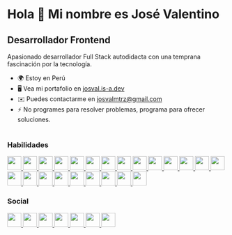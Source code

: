 # Hola 👋 Mi nombre es José Valentino

## Desarrollador Frontend

Apasionado desarrollador Full Stack autodidacta con una temprana fascinación por la tecnología.

-  🌍 Estoy en Perú
-  🖥️ Vea mi portafolio en [josval.is-a.dev](http://josval.is-a.dev/)
-  ✉️ Puedes contactarme en [josvalmtrz@gmail.com](mailto:josvalmtrz@gmail.com)
-  ⚡ No programes para resolver problemas, programa para ofrecer soluciones.
    <br /><br />

### Habilidades

<p align="left">
<a href="https://developer.mozilla.org/en-US/docs/Web/JavaScript" target="_blank" rel="noreferrer">
   <picture>
      <source media="(prefers-color-scheme: dark)" srcset="https://raw.githubusercontent.com/danielcranney/readme-generator/main/public/icons/skills/javascript-colored.svg" />
      <source media="(prefers-color-scheme: light)" srcset="https://raw.githubusercontent.com/danielcranney/readme-generator/main/public/icons/skills/javascript-colored.svg" />
      <img src="https://raw.githubusercontent.com/danielcranney/readme-generator/main/public/icons/skills/javascript-colored.svg" width="32" height="32" />
   </picture>
</a>
<a href="https://learn.microsoft.com/en-us/cpp/?view=msvc-170" target="_blank" rel="noreferrer">
   <picture>
      <source media="(prefers-color-scheme: dark)" srcset="https://raw.githubusercontent.com/danielcranney/readme-generator/main/public/icons/skills/cplusplus-colored.svg" />
      <source media="(prefers-color-scheme: light)" srcset="https://raw.githubusercontent.com/danielcranney/readme-generator/main/public/icons/skills/cplusplus-colored.svg" />
      <img src="https://raw.githubusercontent.com/danielcranney/readme-generator/main/public/icons/skills/cplusplus-colored.svg" width="32" height="32" />
   </picture>
</a>
<a href="https://www.python.org/" target="_blank" rel="noreferrer">
   <picture>
      <source media="(prefers-color-scheme: dark)" srcset="https://raw.githubusercontent.com/danielcranney/readme-generator/main/public/icons/skills/python-colored.svg" />
      <source media="(prefers-color-scheme: light)" srcset="https://raw.githubusercontent.com/danielcranney/readme-generator/main/public/icons/skills/python-colored.svg" />
      <img src="https://raw.githubusercontent.com/danielcranney/readme-generator/main/public/icons/skills/python-colored.svg" width="32" height="32" />
   </picture>
</a>
<a href="https://git-scm.com/" target="_blank" rel="noreferrer">
   <picture>
      <source media="(prefers-color-scheme: dark)" srcset="https://raw.githubusercontent.com/danielcranney/readme-generator/main/public/icons/skills/git-colored.svg" />
      <source media="(prefers-color-scheme: light)" srcset="https://raw.githubusercontent.com/danielcranney/readme-generator/main/public/icons/skills/git-colored.svg" />
      <img src="https://raw.githubusercontent.com/danielcranney/readme-generator/main/public/icons/skills/git-colored.svg" width="32" height="32" />
   </picture>
</a>
<a href="https://developer.mozilla.org/en-US/docs/Glossary/HTML5" target="_blank" rel="noreferrer">
   <picture>
      <source media="(prefers-color-scheme: dark)" srcset="https://raw.githubusercontent.com/danielcranney/readme-generator/main/public/icons/skills/html5-colored.svg" />
      <source media="(prefers-color-scheme: light)" srcset="https://raw.githubusercontent.com/danielcranney/readme-generator/main/public/icons/skills/html5-colored.svg" />
      <img src="https://raw.githubusercontent.com/danielcranney/readme-generator/main/public/icons/skills/html5-colored.svg" width="32" height="32" />
   </picture>
</a>
<a href="https://www.w3.org/TR/CSS/#css" target="_blank" rel="noreferrer">
   <picture>
      <source media="(prefers-color-scheme: dark)" srcset="https://raw.githubusercontent.com/danielcranney/readme-generator/main/public/icons/skills/css3-colored.svg" />
      <source media="(prefers-color-scheme: light)" srcset="https://raw.githubusercontent.com/danielcranney/readme-generator/main/public/icons/skills/css3-colored.svg" />
      <img src="https://raw.githubusercontent.com/danielcranney/readme-generator/main/public/icons/skills/css3-colored.svg" width="32" height="32" />
   </picture>
</a>
<a href="https://react.dev/" target="_blank" rel="noreferrer">
   <picture>
      <source media="(prefers-color-scheme: dark)" srcset="https://raw.githubusercontent.com/danielcranney/readme-generator/main/public/icons/skills/react-colored.svg" />
      <source media="(prefers-color-scheme: light)" srcset="https://raw.githubusercontent.com/danielcranney/readme-generator/main/public/icons/skills/react-colored.svg" />
      <img src="https://raw.githubusercontent.com/danielcranney/readme-generator/main/public/icons/skills/react-colored.svg" width="32" height="32" />
   </picture>
</a>
<a href="https://svelte.dev/" target="_blank" rel="noreferrer">
   <picture>
      <source media="(prefers-color-scheme: dark)" srcset="https://raw.githubusercontent.com/danielcranney/readme-generator/main/public/icons/skills/svelte-colored.svg" />
      <source media="(prefers-color-scheme: light)" srcset="https://raw.githubusercontent.com/danielcranney/readme-generator/main/public/icons/skills/svelte-colored.svg" />
      <img src="https://raw.githubusercontent.com/danielcranney/readme-generator/main/public/icons/skills/svelte-colored.svg" width="32" height="32" />
   </picture>
</a>
<a href="https://chakra-ui.com/" target="_blank" rel="noreferrer">
   <picture>
      <source media="(prefers-color-scheme: dark)" srcset="https://raw.githubusercontent.com/danielcranney/readme-generator/main/public/icons/skills/chakra-colored.svg" />
      <source media="(prefers-color-scheme: light)" srcset="https://raw.githubusercontent.com/danielcranney/readme-generator/main/public/icons/skills/chakra-colored.svg" />
      <img src="https://raw.githubusercontent.com/danielcranney/readme-generator/main/public/icons/skills/chakra-colored.svg" width="32" height="32" />
   </picture>
</a>
<a href="https://tailwindcss.com/" target="_blank" rel="noreferrer">
   <picture>
      <source media="(prefers-color-scheme: dark)" srcset="https://raw.githubusercontent.com/danielcranney/readme-generator/main/public/icons/skills/tailwindcss-colored.svg" />
      <source media="(prefers-color-scheme: light)" srcset="https://raw.githubusercontent.com/danielcranney/readme-generator/main/public/icons/skills/tailwindcss-colored.svg" />
      <img src="https://raw.githubusercontent.com/danielcranney/readme-generator/main/public/icons/skills/tailwindcss-colored.svg" width="32" height="32" />
   </picture>
</a>
<a href="https://mui.com/" target="_blank" rel="noreferrer">
   <picture>
      <source media="(prefers-color-scheme: dark)" srcset="https://raw.githubusercontent.com/danielcranney/readme-generator/main/public/icons/skills/materialui-colored.svg" />
      <source media="(prefers-color-scheme: light)" srcset="https://raw.githubusercontent.com/danielcranney/readme-generator/main/public/icons/skills/materialui-colored.svgg" />
      <img src="https://raw.githubusercontent.com/danielcranney/readme-generator/main/public/icons/skills/materialui-colored.svg" width="32" height="32" />
   </picture>
</a>
<a href="https://getbootstrap.com/" target="_blank" rel="noreferrer">
   <picture>
      <source media="(prefers-color-scheme: dark)" srcset="https://raw.githubusercontent.com/danielcranney/readme-generator/main/public/icons/skills/bootstrap-colored.svg" />
      <source media="(prefers-color-scheme: light)" srcset="https://raw.githubusercontent.com/danielcranney/readme-generator/main/public/icons/skills/bootstrap-colored.svg" />
      <img src="https://raw.githubusercontent.com/danielcranney/readme-generator/main/public/icons/skills/bootstrap-colored.svg" width="32" height="32" />
   </picture>
</a>
<a href="https://sass-lang.com/" target="_blank" rel="noreferrer">
   <picture>
      <source media="(prefers-color-scheme: dark)" srcset="https://raw.githubusercontent.com/danielcranney/readme-generator/main/public/icons/skills/sass-colored.svg" />
      <source media="(prefers-color-scheme: light)" srcset="https://raw.githubusercontent.com/danielcranney/readme-generator/main/public/icons/skills/sass-colored.svg" />
      <img src="https://raw.githubusercontent.com/danielcranney/readme-generator/main/public/icons/skills/sass-colored.svg" width="32" height="32" />
   </picture>
</a>
<a href="https://vitejs.dev/" target="_blank" rel="noreferrer">
   <picture>
      <source media="(prefers-color-scheme: dark)" srcset="https://raw.githubusercontent.com/danielcranney/readme-generator/main/public/icons/skills/vite-colored.svg" />
      <source media="(prefers-color-scheme: light)" srcset="https://raw.githubusercontent.com/danielcranney/readme-generator/main/public/icons/skills/vite-colored.svg" />
      <img src="https://raw.githubusercontent.com/danielcranney/readme-generator/main/public/icons/skills/vite-colored.svg" width="32" height="32" />
   </picture>
</a>
<a href="https://nextjs.org/docs" target="_blank" rel="noreferrer">
   <picture>
      <source media="(prefers-color-scheme: dark)" srcset="https://raw.githubusercontent.com/danielcranney/readme-generator/main/public/icons/skills/nextjs-colored.svg" />
      <source media="(prefers-color-scheme: light)" srcset="https://raw.githubusercontent.com/danielcranney/readme-generator/main/public/icons/skills/nextjs-colored.svg" />
      <img src="https://raw.githubusercontent.com/danielcranney/readme-generator/main/public/icons/skills/nextjs-colored.svg" width="32" height="32" />
   </picture>
</a>
<a href="https://nodejs.org/en" target="_blank" rel="noreferrer">
   <picture>
      <source media="(prefers-color-scheme: dark)" srcset="https://raw.githubusercontent.com/danielcranney/readme-generator/main/public/icons/skills/nodejs-colored.svg" />
      <source media="(prefers-color-scheme: light)" srcset="https://raw.githubusercontent.com/danielcranney/readme-generator/main/public/icons/skills/nodejs-colored.svg" />
      <img src="https://raw.githubusercontent.com/danielcranney/readme-generator/main/public/icons/skills/nodejs-colored.svg" width="32" height="32" />
   </picture>
</a>
<a href="https://www.mongodb.com/" target="_blank" rel="noreferrer">
   <picture>
      <source media="(prefers-color-scheme: dark)" srcset="https://raw.githubusercontent.com/danielcranney/readme-generator/main/public/icons/skills/mongodb-colored.svg" />
      <source media="(prefers-color-scheme: light)" srcset="https://raw.githubusercontent.com/danielcranney/readme-generator/main/public/icons/skills/mongodb-colored.svg" />
      <img src="https://raw.githubusercontent.com/danielcranney/readme-generator/main/public/icons/skills/mongodb-colored.svg" width="32" height="32" />
   </picture>
</a>
<a href="https://firebase.google.com/" target="_blank" rel="noreferrer">
   <picture>
      <source media="(prefers-color-scheme: dark)" srcset="https://raw.githubusercontent.com/danielcranney/readme-generator/main/public/icons/skills/firebase-colored.svg" />
      <source media="(prefers-color-scheme: light)" srcset="https://raw.githubusercontent.com/danielcranney/readme-generator/main/public/icons/skills/firebase-colored.svg" />
      <img src="https://raw.githubusercontent.com/danielcranney/readme-generator/main/public/icons/skills/firebase-colored.svg" width="32" height="32" />
   </picture>
</a>
<a href="https://expressjs.com/" target="_blank" rel="noreferrer">
   <picture>
      <source media="(prefers-color-scheme: dark)" srcset="https://raw.githubusercontent.com/danielcranney/readme-generator/main/public/icons/skills/express-colored.svg" />
      <source media="(prefers-color-scheme: light)" srcset="https://raw.githubusercontent.com/danielcranney/readme-generator/main/public/icons/skills/express-colored.svg" />
      <img src="https://raw.githubusercontent.com/danielcranney/readme-generator/main/public/icons/skills/express-colored.svg" width="32" height="32" />
   </picture>
</a>
<a href="https://www.mysql.com/" target="_blank" rel="noreferrer">
   <picture>
      <source media="(prefers-color-scheme: dark)" srcset="https://raw.githubusercontent.com/danielcranney/readme-generator/main/public/icons/skills/mysql-colored.svg" />
      <source media="(prefers-color-scheme: light)" srcset="https://raw.githubusercontent.com/danielcranney/readme-generator/main/public/icons/skills/mysql-colored.svg" />
      <img src="https://raw.githubusercontent.com/danielcranney/readme-generator/main/public/icons/skills/mysql-colored.svg" width="32" height="32" />
   </picture>
</a>
<a href="https://www.linux.org/" target="_blank" rel="noreferrer">
   <picture>
      <source media="(prefers-color-scheme: dark)" srcset="https://raw.githubusercontent.com/danielcranney/readme-generator/main/public/icons/skills/linux-colored.svg" />
      <source media="(prefers-color-scheme: light)" srcset="https://raw.githubusercontent.com/danielcranney/readme-generator/main/public/icons/skills/linux-colored.svg" />
      <img src="https://raw.githubusercontent.com/danielcranney/readme-generator/main/public/icons/skills/linux-colored.svg" width="32" height="32" />
   </picture>
</a>
<a href="https://www.adobe.com/uk/products/photoshop.html" target="_blank" rel="noreferrer">
   <picture>
      <source media="(prefers-color-scheme: dark)" srcset="https://raw.githubusercontent.com/danielcranney/readme-generator/main/public/icons/skills/photoshop-colored.svg" />
      <source media="(prefers-color-scheme: light)" srcset="https://raw.githubusercontent.com/danielcranney/readme-generator/main/public/icons/skills/photoshop-colored.svg" />
      <img src="https://raw.githubusercontent.com/danielcranney/readme-generator/main/public/icons/skills/photoshop-colored.svg" width="32" height="32" />
   </picture>
</a>
<a href="https://www.figma.com/" target="_blank" rel="noreferrer">
   <picture>
      <source media="(prefers-color-scheme: dark)" srcset="https://raw.githubusercontent.com/danielcranney/readme-generator/main/public/icons/skills/figma-colored.svg" />
      <source media="(prefers-color-scheme: light)" srcset="https://raw.githubusercontent.com/danielcranney/readme-generator/main/public/icons/skills/figma-colored.svg" />
      <img src="https://raw.githubusercontent.com/danielcranney/readme-generator/main/public/icons/skills/figma-colored.svg" width="32" height="32" />
   </picture>
</a>
</p>
                    
### Social
                  
                  
<p align="left">

   <a href="https://www.dev.to/josv4l" target="_blank" rel="noreferrer">
      <picture>
         <source media="(prefers-color-scheme: dark)" srcset="https://raw.githubusercontent.com/danielcranney/readme-generator/main/public/icons/socials/devdotto-dark.svg" />
         <source media="(prefers-color-scheme: light)" srcset="https://raw.githubusercontent.com/danielcranney/readme-generator/main/public/icons/socials/devdotto.svg" />
         <img src="https://raw.githubusercontent.com/danielcranney/readme-generator/main/public/icons/socials/devdotto.svg" width="32" height="32" />
      </picture>
   </a>
   <a href="https://www.github.com/heyy-josval" target="_blank" rel="noreferrer">
      <picture>
         <source media="(prefers-color-scheme: dark)" srcset="https://raw.githubusercontent.com/danielcranney/readme-generator/main/public/icons/socials/github-dark.svg" />
         <source media="(prefers-color-scheme: light)" srcset="https://raw.githubusercontent.com/danielcranney/readme-generator/main/public/icons/socials/github.svg" />
         <img src="https://raw.githubusercontent.com/danielcranney/readme-generator/main/public/icons/socials/github.svg" width="32" height="32" />
      </picture>
   </a>
   <a href="http://www.instagram.com/heyy.josval" target="_blank" rel="noreferrer">
      <picture>
         <source media="(prefers-color-scheme: dark)" srcset="https://raw.githubusercontent.com/danielcranney/readme-generator/main/public/icons/socials/instagram.svg" />
         <source media="(prefers-color-scheme: light)" srcset="https://raw.githubusercontent.com/danielcranney/readme-generator/main/public/icons/socials/instagram.svg" />
<img src="https://raw.githubusercontent.com/danielcranney/readme-generator/main/public/icons/socials/instagram.svg" width="32" height="32" />
      </picture>
   </a>
   <a href="https://www.linkedin.com/in/josval" target="_blank" rel="noreferrer">
                    <picture>
                    <source media="(prefers-color-scheme: dark)" srcset="https://raw.githubusercontent.com/danielcranney/readme-generator/main/public/icons/socials/linkedin.svg" />
                    <source media="(prefers-color-scheme: light)" srcset="https://raw.githubusercontent.com/danielcranney/readme-generator/main/public/icons/socials/linkedin.svg" />
                    <img src="https://raw.githubusercontent.com/danielcranney/readme-generator/main/public/icons/socials/linkedin.svg" width="32" height="32" />
                    </picture>
                    </a>
                      <a href="https://www.x.com/heyy_josval" target="_blank" rel="noreferrer">
                    <picture>
                    <source media="(prefers-color-scheme: dark)" srcset="https://raw.githubusercontent.com/danielcranney/readme-generator/main/public/icons/socials/twitter-dark.svg" />
                    <source media="(prefers-color-scheme: light)" srcset="https://raw.githubusercontent.com/danielcranney/readme-generator/main/public/icons/socials/twitter.svg" />
                    <img src="https://raw.githubusercontent.com/danielcranney/readme-generator/main/public/icons/socials/twitter.svg" width="32" height="32" />
                    </picture>
                    </a>
         <a href="https://www.twitch.tv/heyy_josval" target="_blank" rel="noreferrer">
            <picture>
               <source media="(prefers-color-scheme: dark)" srcset="https://raw.githubusercontent.com/danielcranney/readme-generator/main/public/icons/socials/twitch.svg" />
               <source media="(prefers-color-scheme: light)" srcset="https://raw.githubusercontent.com/danielcranney/readme-generator/main/public/icons/socials/twitch.svg" />
               <img src="https://raw.githubusercontent.com/danielcranney/readme-generator/main/public/icons/socials/twitch.svg" width="32" height="32" />
            </picture>
         </a>
         <a href="https://www.youtube.com/@josv4l" target="_blank" rel="noreferrer">
            <picture>
               <source media="(prefers-color-scheme: dark)" srcset="https://raw.githubusercontent.com/danielcranney/readme-generator/main/public/icons/socials/youtube.svg" />
               <source media="(prefers-color-scheme: light)" srcset="https://raw.githubusercontent.com/danielcranney/readme-generator/main/public/icons/socials/youtube.svg" />
               <img src="https://raw.githubusercontent.com/danielcranney/readme-generator/main/public/icons/socials/youtube.svg" width="32" height="32" />
            </picture>
         </a>
      </p>

